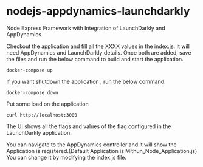 # nodejs-appdynamics-launchdarkly
Node Express Framework with Integration of LaunchDarkly and AppDynamics

Checkout the application and fill all the XXXX values in the index.js. It will need AppDynamics and LaunchDarkly details. 
Once both are added, save the files and run the below command to build and start the application.

````
docker-compose up
````

If you want shutdown the application , run the below command. 

````
docker-compose down
````

Put some load on the application

````
curl http://localhost:3000
````
The UI shows all the flags and values of the flag configured in the LaunchDarkly application.

You can navigate to the AppDynamics controller and it will show the Application is registered.(Default Application is Mithun_Node_Application.js) You can change it by modifying the index.js file. 
